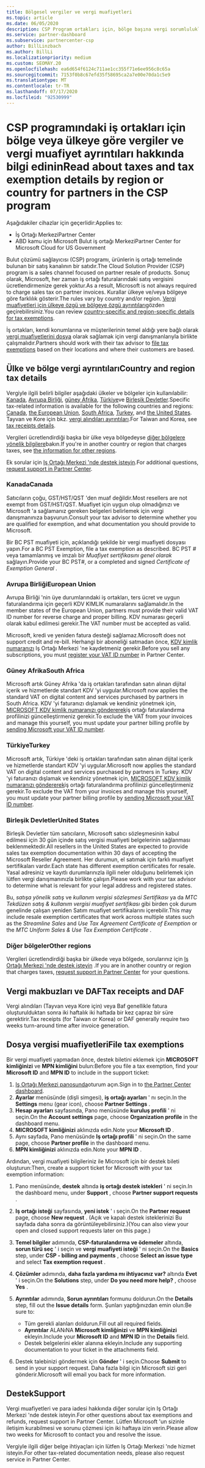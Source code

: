 ```yaml
---
title: Bölgesel vergiler ve vergi muafiyetleri
ms.topic: article
ms.date: 06/05/2020
description: CSP Program ortakları için, bölge başına vergi sorumlulukları, CSP satışları için vergi muafiyetlerini gönderme ve vergi sorularına yönelik destek alma hakkında bilgi edinin.
ms.service: partner-dashboard
ms.subservice: partnercenter-csp
author: BillLinzbach
ms.author: BillLi
ms.localizationpriority: medium
ms.custom: SEOMAY.20
ms.openlocfilehash: ea6d654f6124c711ae1cc355f71e6ee956c8c65a
ms.sourcegitcommit: 7153f0b8c67efd35f58695ca2a7e00e70da1c5e9
ms.translationtype: MT
ms.contentlocale: tr-TR
ms.lasthandoff: 07/17/2020
ms.locfileid: "92530999"
---
```

# <a name="read-about-taxes-and-tax-exemption-details-by-region-or-country-for-partners-in-the-csp-program"></a><span data-ttu-id="e567a-103">CSP programındaki iş ortakları için bölge veya ülkeye göre vergiler ve vergi muafiyet ayrıntıları hakkında bilgi edinin</span><span class="sxs-lookup"><span data-stu-id="e567a-103">Read about taxes and tax exemption details by region or country for partners in the CSP program</span></span>

<span data-ttu-id="e567a-104">Aşağıdakiler cihazlar için geçerlidir:</span><span class="sxs-lookup"><span data-stu-id="e567a-104">Applies to:</span></span>

- <span data-ttu-id="e567a-105">İş Ortağı Merkezi</span><span class="sxs-lookup"><span data-stu-id="e567a-105">Partner Center</span></span>
- <span data-ttu-id="e567a-106">ABD kamu için Microsoft Bulut iş ortağı Merkezi</span><span class="sxs-lookup"><span data-stu-id="e567a-106">Partner Center for Microsoft Cloud for US Government</span></span>

<span data-ttu-id="e567a-107">Bulut çözümü sağlayıcısı (CSP) programı, ürünlerin iş ortağı temelinde bulunan bir satış kanalının bir satıdır.</span><span class="sxs-lookup"><span data-stu-id="e567a-107">The Cloud Solution Provider (CSP) program is a sales channel focused on partner resale of products.</span></span> <span data-ttu-id="e567a-108">Sonuç olarak, Microsoft, her zaman iş ortağı faturalarındaki satış vergisini ücretlendirmenize gerek yoktur.</span><span class="sxs-lookup"><span data-stu-id="e567a-108">As a result, Microsoft is not always required to charge sales tax on partner invoices.</span></span> <span data-ttu-id="e567a-109">Kurallar ülkeye ve/veya bölgeye göre farklılık gösterir.</span><span class="sxs-lookup"><span data-stu-id="e567a-109">The rules vary by country and/or region.</span></span> <span data-ttu-id="e567a-110">[Vergi muafiyetleri için ülkeye özgü ve bölgeye özgü ayrıntıları](#country-and-region-tax-details)gözden geçirebilirsiniz.</span><span class="sxs-lookup"><span data-stu-id="e567a-110">You can review [country-specific and region-specific details for tax exemptions](#country-and-region-tax-details).</span></span>

<span data-ttu-id="e567a-111">İş ortakları, kendi konumlarına ve müşterilerinin temel aldığı yere bağlı olarak [vergi muafiyetlerini dosya](#file-tax-exemptions) olarak sağlamak için vergi danışmanlarıyla birlikte çalışmalıdır.</span><span class="sxs-lookup"><span data-stu-id="e567a-111">Partners should work with their tax advisor to [file tax exemptions](#file-tax-exemptions) based on their locations and where their customers are based.</span></span>

## <a name="country-and-region-tax-details"></a><span data-ttu-id="e567a-112">Ülke ve bölge vergi ayrıntıları</span><span class="sxs-lookup"><span data-stu-id="e567a-112">Country and region tax details</span></span>

<span data-ttu-id="e567a-113">Vergiyle ilgili belirli bilgiler aşağıdaki ülkeler ve bölgeler için kullanılabilir: [Kanada](#canada), [Avrupa Birliği](#european-union), [güney Afrika](#south-africa), [Türkiye](#turkey)ve [Birleşik Devletler](#united-states).</span><span class="sxs-lookup"><span data-stu-id="e567a-113">Specific tax-related information is available for the following countries and regions: [Canada](#canada), [the European Union](#european-union), [South Africa](#south-africa), [Turkey](#turkey), and [the United States](#united-states).</span></span> <span data-ttu-id="e567a-114">Tayvan ve Kore için bkz. [vergi alındıları ayrıntıları](#tax-receipts-and-daf).</span><span class="sxs-lookup"><span data-stu-id="e567a-114">For Taiwan and Korea, see [tax receipts details](#tax-receipts-and-daf).</span></span>

<span data-ttu-id="e567a-115">Vergileri ücretlendirdiği başka bir ülke veya bölgedeyse [diğer bölgelere yönelik bilgilere](#other-regions)bakın.</span><span class="sxs-lookup"><span data-stu-id="e567a-115">If you're in another country or region that charges taxes, see [the information for other regions](#other-regions).</span></span>

<span data-ttu-id="e567a-116">Ek sorular için [Iş Ortağı Merkezi 'nde destek isteyin](#support).</span><span class="sxs-lookup"><span data-stu-id="e567a-116">For additional questions, [request support in Partner Center](#support).</span></span>

### <a name="canada"></a><span data-ttu-id="e567a-117">Kanada</span><span class="sxs-lookup"><span data-stu-id="e567a-117">Canada</span></span>

<span data-ttu-id="e567a-118">Satıcıların çoğu, GST/HST/QST 'den muaf değildir.</span><span class="sxs-lookup"><span data-stu-id="e567a-118">Most resellers are not exempt from GST/HST/QST.</span></span> <span data-ttu-id="e567a-119">Muafiyet için uygun olup olmadığınızı ve Microsoft 'a sağlamanız gereken belgeleri belirlemek için vergi danışmanınıza başvurun.</span><span class="sxs-lookup"><span data-stu-id="e567a-119">Consult your tax advisor to determine whether you are qualified for exemption, and what documentation you should provide to Microsoft.</span></span>

<span data-ttu-id="e567a-120">Bir BC PST muafiyeti için, açıklandığı şekilde bir vergi muafiyeti dosyası yapın.</span><span class="sxs-lookup"><span data-stu-id="e567a-120">For a BC PST Exemption, file a tax exemption as described.</span></span> <span data-ttu-id="e567a-121">BC PST # veya tamamlanmış ve imzalı bir *Muafiyet sertifikasını genel olarak* sağlayın.</span><span class="sxs-lookup"><span data-stu-id="e567a-121">Provide your BC PST#, or a completed and signed *Certificate of Exemption General* .</span></span>

### <a name="european-union"></a><span data-ttu-id="e567a-122">Avrupa Birliği</span><span class="sxs-lookup"><span data-stu-id="e567a-122">European Union</span></span>

<span data-ttu-id="e567a-123">Avrupa Birliği 'nin üye durumlarındaki iş ortakları, ters ücret ve uygun faturalandırma için geçerli KDV KIMLIK numaralarını sağlamalıdır.</span><span class="sxs-lookup"><span data-stu-id="e567a-123">In the member states of the European Union, partners must provide their valid VAT ID number for reverse charge and proper billing.</span></span> <span data-ttu-id="e567a-124">KDV numarası geçerli olarak kabul edilmesi gerekir.</span><span class="sxs-lookup"><span data-stu-id="e567a-124">The VAT number must be accepted as valid.</span></span>

<span data-ttu-id="e567a-125">Microsoft, kredi ve yeniden fatura desteği sağlamaz.</span><span class="sxs-lookup"><span data-stu-id="e567a-125">Microsoft does not support credit and re-bill.</span></span> <span data-ttu-id="e567a-126">Herhangi bir aboneliği satmadan önce, [KDV kimlik numaranızı](organization-tax-info.md) Iş Ortağı Merkezi 'ne kaydetmeniz gerekir.</span><span class="sxs-lookup"><span data-stu-id="e567a-126">Before you sell any subscriptions, you must [register your VAT ID number](organization-tax-info.md) in Partner Center.</span></span>

### <a name="south-africa"></a><span data-ttu-id="e567a-127">Güney Afrika</span><span class="sxs-lookup"><span data-stu-id="e567a-127">South Africa</span></span>

<span data-ttu-id="e567a-128">Microsoft artık Güney Afrika 'da iş ortakları tarafından satın alınan dijital içerik ve hizmetlerde standart KDV 'yi uygular.</span><span class="sxs-lookup"><span data-stu-id="e567a-128">Microsoft now applies the standard VAT on digital content and services purchased by partners in South Africa.</span></span> <span data-ttu-id="e567a-129">KDV 'yi faturanızı dışlamak ve kendiniz yönetmek için, [MICROSOFT KDV kimlik numaranızı göndererek](organization-tax-info.md)iş ortağı faturalandırma profilinizi güncelleştirmeniz gerekir.</span><span class="sxs-lookup"><span data-stu-id="e567a-129">To exclude the VAT from your invoices and manage this yourself, you must update your partner billing profile by [sending Microsoft your VAT ID number](organization-tax-info.md).</span></span>

### <a name="turkey"></a><span data-ttu-id="e567a-130">Türkiye</span><span class="sxs-lookup"><span data-stu-id="e567a-130">Turkey</span></span>

<span data-ttu-id="e567a-131">Microsoft artık, Türkiye 'deki iş ortakları tarafından satın alınan dijital içerik ve hizmetlerde standart KDV 'yi uygular.</span><span class="sxs-lookup"><span data-stu-id="e567a-131">Microsoft now applies the standard VAT on digital content and services purchased by partners in Turkey.</span></span> <span data-ttu-id="e567a-132">KDV 'yi faturanızı dışlamak ve kendiniz yönetmek için, [MICROSOFT KDV kimlik numaranızı göndererek](organization-tax-info.md)iş ortağı faturalandırma profilinizi güncelleştirmeniz gerekir.</span><span class="sxs-lookup"><span data-stu-id="e567a-132">To exclude the VAT from your invoices and manage this yourself, you must update your partner billing profile by [sending Microsoft your VAT ID number](organization-tax-info.md).</span></span>

### <a name="united-states"></a><span data-ttu-id="e567a-133">Birleşik Devletler</span><span class="sxs-lookup"><span data-stu-id="e567a-133">United States</span></span>

<span data-ttu-id="e567a-134">Birleşik Devletler tüm satıcıların, Microsoft satıcı sözleşmesinin kabul edilmesi için 30 gün içinde satış vergisi muafiyeti belgelerinin sağlanması beklenmektedir.</span><span class="sxs-lookup"><span data-stu-id="e567a-134">All resellers in the United States are expected to provide sales tax exemption documentation within 30 days of accepting the Microsoft Reseller Agreement.</span></span> <span data-ttu-id="e567a-135">Her durumun, el satımak için farklı muafiyet sertifikaları vardır.</span><span class="sxs-lookup"><span data-stu-id="e567a-135">Each state has different exemption certificates for resale.</span></span> <span data-ttu-id="e567a-136">Yasal adresiniz ve kayıtlı durumlarınızla ilgili neler olduğunu belirlemek için lütfen vergi danışmanınızla birlikte çalışın.</span><span class="sxs-lookup"><span data-stu-id="e567a-136">Please work with your tax advisor to determine what is relevant for your legal address and registered states.</span></span>

<span data-ttu-id="e567a-137">Bu, *satışa yönelik satış* ve *kullanım vergisi sözleşmesi Sertifikası* ya da *MTC Tekdüzen satış & kullanım vergisi muafiyet sertifikası* gibi birden çok durum genelinde çalışan yeniden Satım muafiyet sertifikalarını içerebilir.</span><span class="sxs-lookup"><span data-stu-id="e567a-137">This may include resale exemption certificates that work across multiple states such as the *Streamline Sales* and *Use Tax Agreement Certificate of Exemption* or the *MTC Uniform Sales & Use Tax Exemption Certificate* .</span></span>

### <a name="other-regions"></a><span data-ttu-id="e567a-138">Diğer bölgeler</span><span class="sxs-lookup"><span data-stu-id="e567a-138">Other regions</span></span>

<span data-ttu-id="e567a-139">Vergileri ücretlendirdiği başka bir ülkede veya bölgede, sorularınız için [Iş Ortağı Merkezi 'nde destek isteyin](#support) .</span><span class="sxs-lookup"><span data-stu-id="e567a-139">If you are in another country or region that charges taxes, [request support in Partner Center](#support) for your questions.</span></span>

## <a name="tax-receipts-and-daf"></a><span data-ttu-id="e567a-140">Vergi makbuzları ve DAF</span><span class="sxs-lookup"><span data-stu-id="e567a-140">Tax receipts and DAF</span></span>

<span data-ttu-id="e567a-141">Vergi alındıları (Tayvan veya Kore için) veya Baf genellikle fatura oluşturulduktan sonra iki haftalık iki haftada bir kez çapraz bir süre gerektirir.</span><span class="sxs-lookup"><span data-stu-id="e567a-141">Tax receipts (for Taiwan or Korea) or DAF generally require two weeks turn-around time after invoice generation.</span></span>

## <a name="file-tax-exemptions"></a><span data-ttu-id="e567a-142">Dosya vergisi muafiyetleri</span><span class="sxs-lookup"><span data-stu-id="e567a-142">File tax exemptions</span></span>

<span data-ttu-id="e567a-143">Bir vergi muafiyeti yapmadan önce, destek biletini eklemek için **MICROSOFT kimliğinizi** ve **MPN kimliğini** bulun:</span><span class="sxs-lookup"><span data-stu-id="e567a-143">Before you file a tax exemption, find your **Microsoft ID** and **MPN ID** to include in the support ticket:</span></span>

1. <span data-ttu-id="e567a-144">[Iş Ortağı Merkezi panosunda](https://partner.microsoft.com/dashboard/)oturum açın.</span><span class="sxs-lookup"><span data-stu-id="e567a-144">Sign in to [the Partner Center dashboard](https://partner.microsoft.com/dashboard/).</span></span>
2. <span data-ttu-id="e567a-145">**Ayarlar** menüsünde (dişli simgesi), **iş ortağı ayarları** ' nı seçin.</span><span class="sxs-lookup"><span data-stu-id="e567a-145">In the **Settings** menu (gear icon), choose **Partner Settings** .</span></span>
3. <span data-ttu-id="e567a-146">**Hesap ayarları** sayfasında, Pano menüsünde **kuruluş profili** ' ni seçin.</span><span class="sxs-lookup"><span data-stu-id="e567a-146">On the **Account settings** page, choose **Organization profile** in the dashboard menu.</span></span>
4. <span data-ttu-id="e567a-147">**MICROSOFT kimliğinizi** aklınızda edin.</span><span class="sxs-lookup"><span data-stu-id="e567a-147">Note your **Microsoft ID** .</span></span>
5. <span data-ttu-id="e567a-148">Aynı sayfada, Pano menüsünde **Iş ortağı profili** ' ni seçin.</span><span class="sxs-lookup"><span data-stu-id="e567a-148">On the same page, choose **Partner profile** in the dashboard menu.</span></span>
6. <span data-ttu-id="e567a-149">**MPN kimliğinizi** aklınızda edin.</span><span class="sxs-lookup"><span data-stu-id="e567a-149">Note your **MPN ID** .</span></span>

<span data-ttu-id="e567a-150">Ardından, vergi muafiyeti bilgileriniz ile Microsoft için bir destek bileti oluşturun:</span><span class="sxs-lookup"><span data-stu-id="e567a-150">Then, create a support ticket for Microsoft with your tax exemption information:</span></span>

1. <span data-ttu-id="e567a-151">Pano menüsünde, **destek** altında **iş ortağı destek istekleri** ' ni seçin.</span><span class="sxs-lookup"><span data-stu-id="e567a-151">In the dashboard menu, under **Support** , choose **Partner support requests** .</span></span>
2. <span data-ttu-id="e567a-152">**Iş ortağı isteği** sayfasında, **yeni istek** ' ı seçin.</span><span class="sxs-lookup"><span data-stu-id="e567a-152">On the **Partner request** page, choose **New request** .</span></span> <span data-ttu-id="e567a-153">(Açık ve kapalı destek isteklerinizi Bu sayfada daha sonra da görüntüleyebilirsiniz.)</span><span class="sxs-lookup"><span data-stu-id="e567a-153">(You can also view your open and closed support requests later on this page.)</span></span>
3. <span data-ttu-id="e567a-154">**Temel bilgiler** adımında, **CSP-faturalandırma ve ödemeler** altında, **sorun türü seç** ' i seçin ve **vergi muafiyeti isteği** ' ni seçin.</span><span class="sxs-lookup"><span data-stu-id="e567a-154">On the **Basics** step, under **CSP - billing and payments** , choose **Select an issue type** and select **Tax exemption request** .</span></span>
4. <span data-ttu-id="e567a-155">**Çözümler** adımında, **daha fazla yardıma mı ihtiyacınız var?** altında **Evet** ' i seçin.</span><span class="sxs-lookup"><span data-stu-id="e567a-155">On the **Solutions** step, under **Do you need more help?** , choose **Yes** .</span></span>
5. <span data-ttu-id="e567a-156">**Ayrıntılar** adımında, **Sorun ayrıntıları** formunu doldurun.</span><span class="sxs-lookup"><span data-stu-id="e567a-156">On the **Details** step, fill out the **Issue details** form.</span></span> <span data-ttu-id="e567a-157">Şunları yaptığınızdan emin olun:</span><span class="sxs-lookup"><span data-stu-id="e567a-157">Be sure to:</span></span>

    - <span data-ttu-id="e567a-158">Tüm gerekli alanları doldurun.</span><span class="sxs-lookup"><span data-stu-id="e567a-158">Fill out all required fields.</span></span>
    - <span data-ttu-id="e567a-159">**Ayrıntılar** ALANıNA **Microsoft kimliğinizi** ve **MPN kimliğinizi** ekleyin.</span><span class="sxs-lookup"><span data-stu-id="e567a-159">Include your **Microsoft ID** and **MPN ID** in the **Details** field.</span></span>
    - <span data-ttu-id="e567a-160">Destek belgelerini ekler alanına ekleyin.</span><span class="sxs-lookup"><span data-stu-id="e567a-160">Include any supporting documentation to your ticket in the attachments field.</span></span>

6. <span data-ttu-id="e567a-161">Destek talebinizi göndermek için **Gönder** ' i seçin.</span><span class="sxs-lookup"><span data-stu-id="e567a-161">Choose **Submit** to send in your support request.</span></span> <span data-ttu-id="e567a-162">Daha fazla bilgi için Microsoft sizi geri gönderir.</span><span class="sxs-lookup"><span data-stu-id="e567a-162">Microsoft will email you back for more information.</span></span>

## <a name="support"></a><span data-ttu-id="e567a-163">Destek</span><span class="sxs-lookup"><span data-stu-id="e567a-163">Support</span></span>

<span data-ttu-id="e567a-164">Vergi muafiyetleri ve para iadesi hakkında diğer sorular için Iş Ortağı Merkezi 'nde destek isteyin.</span><span class="sxs-lookup"><span data-stu-id="e567a-164">For other questions about tax exemptions and refunds, request support in Partner Center.</span></span> <span data-ttu-id="e567a-165">Lütfen Microsoft 'un sizinle iletişim kurabilmesi ve sorunu çözmesi için iki haftaya izin verin.</span><span class="sxs-lookup"><span data-stu-id="e567a-165">Please allow two weeks for Microsoft to contact you and resolve the issue.</span></span>

<span data-ttu-id="e567a-166">Vergiyle ilgili diğer belge ihtiyaçları için lütfen Iş Ortağı Merkezi 'nde hizmet isteyin.</span><span class="sxs-lookup"><span data-stu-id="e567a-166">For other tax-related documentation needs, please also request service in Partner Center.</span></span>
